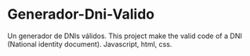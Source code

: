 # Generador-Dni-Valido
Un generador de DNIs válidos.
This project make the valid code of a DNI (National identity document).
Javascript, html, css.
